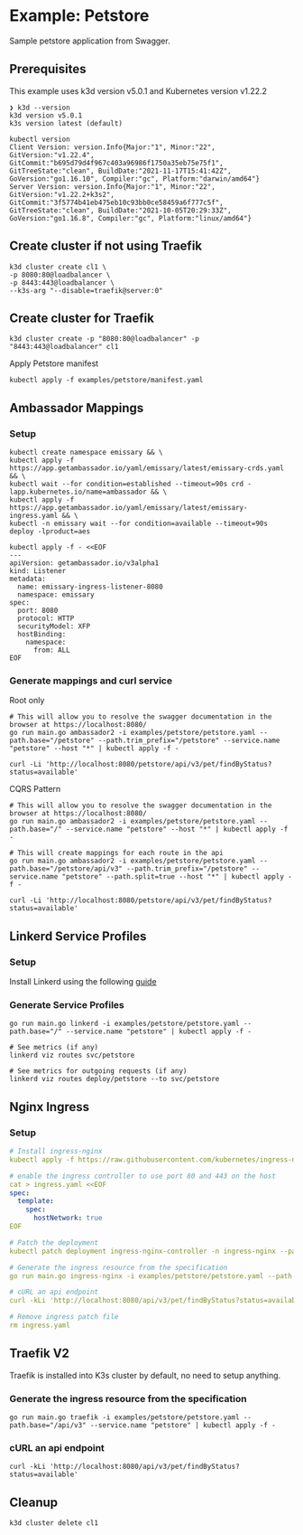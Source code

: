 # Example: Petstore

Sample petstore application from Swagger.

## Prerequisites
This example uses k3d version v5.0.1 and Kubernetes version v1.22.2
```
❯ k3d --version
k3d version v5.0.1
k3s version latest (default)
```

```
kubectl version
Client Version: version.Info{Major:"1", Minor:"22", GitVersion:"v1.22.4", GitCommit:"b695d79d4f967c403a96986f1750a35eb75e75f1", GitTreeState:"clean", BuildDate:"2021-11-17T15:41:42Z", GoVersion:"go1.16.10", Compiler:"gc", Platform:"darwin/amd64"}
Server Version: version.Info{Major:"1", Minor:"22", GitVersion:"v1.22.2+k3s2", GitCommit:"3f5774b41eb475eb10c93bb0ce58459a6f777c5f", GitTreeState:"clean", BuildDate:"2021-10-05T20:29:33Z", GoVersion:"go1.16.8", Compiler:"gc", Platform:"linux/amd64"}
```

## Create cluster if not using Traefik
```
k3d cluster create cl1 \
-p 8080:80@loadbalancer \
-p 8443:443@loadbalancer \
--k3s-arg "--disable=traefik@server:0"
```
## Create cluster for Traefik
```shell
k3d cluster create -p "8080:80@loadbalancer" -p "8443:443@loadbalancer" cl1
```

Apply Petstore manifest

```shell
kubectl apply -f examples/petstore/manifest.yaml
```

## Ambassador Mappings
### Setup

```shell
kubectl create namespace emissary && \
kubectl apply -f https://app.getambassador.io/yaml/emissary/latest/emissary-crds.yaml && \
kubectl wait --for condition=established --timeout=90s crd -lapp.kubernetes.io/name=ambassador && \
kubectl apply -f https://app.getambassador.io/yaml/emissary/latest/emissary-ingress.yaml && \
kubectl -n emissary wait --for condition=available --timeout=90s deploy -lproduct=aes
```

```
kubectl apply -f - <<EOF
---
apiVersion: getambassador.io/v3alpha1
kind: Listener
metadata:
  name: emissary-ingress-listener-8080
  namespace: emissary
spec:
  port: 8080
  protocol: HTTP
  securityModel: XFP
  hostBinding:
    namespace:
      from: ALL
EOF
```

### Generate mappings and curl service

Root only
```shell
# This will allow you to resolve the swagger documentation in the browser at https://localhost:8080/
go run main.go ambassador2 -i examples/petstore/petstore.yaml --path.base="/petstore" --path.trim_prefix="/petstore" --service.name "petstore" --host "*" | kubectl apply -f -

curl -Li 'http://localhost:8080/petstore/api/v3/pet/findByStatus?status=available'
```

CQRS Pattern
```shell
# This will allow you to resolve the swagger documentation in the browser at https://localhost:8080/
go run main.go ambassador2 -i examples/petstore/petstore.yaml --path.base="/" --service.name "petstore" --host "*" | kubectl apply -f -

# This will create mappings for each route in the api
go run main.go ambassador2 -i examples/petstore/petstore.yaml --path.base="/petstore/api/v3" --path.trim_prefix="/petstore" --service.name "petstore" --path.split=true --host "*" | kubectl apply -f -

curl -Li 'http://localhost:8080/petstore/api/v3/pet/findByStatus?status=available'
```

## Linkerd Service Profiles
### Setup
Install Linkerd using the following [guide](https://linkerd.io/2.10/getting-started/)

### Generate Service Profiles
```shell
go run main.go linkerd -i examples/petstore/petstore.yaml --path.base="/" --service.name "petstore" | kubectl apply -f -

# See metrics (if any)
linkerd viz routes svc/petstore

# See metrics for outgoing requests (if any)
linkerd viz routes deploy/petstore --to svc/petstore
```

## Nginx Ingress
### Setup
```yaml
# Install ingress-nginx
kubectl apply -f https://raw.githubusercontent.com/kubernetes/ingress-nginx/master/deploy/static/provider/baremetal/deploy.yaml

# enable the ingress controller to use port 80 and 443 on the host
cat > ingress.yaml <<EOF
spec:
  template:
    spec:
      hostNetwork: true
EOF

# Patch the deployment
kubectl patch deployment ingress-nginx-controller -n ingress-nginx --patch "$(cat ingress.yaml)"

# Generate the ingress resource from the specification
go run main.go ingress-nginx -i examples/petstore/petstore.yaml --path.base="/" --service.name "petstore" | kubectl apply -f -

# cURL an api endpoint
curl -kLi 'http://localhost:8080/api/v3/pet/findByStatus?status=available'

# Remove ingress patch file
rm ingress.yaml
```

## Traefik V2

Traefik is installed into K3s cluster by default, no need to setup anything.

### Generate the ingress resource from the specification

```shell
go run main.go traefik -i examples/petstore/petstore.yaml --path.base="/api/v3" --service.name "petstore" | kubectl apply -f -
```

### cURL an api endpoint

```shell
curl -kLi 'http://localhost:8080/api/v3/pet/findByStatus?status=available'
```


## Cleanup

```shell
k3d cluster delete cl1
```

